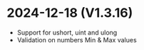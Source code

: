 ﻿# 2024-12-18 (V1.3.16)
- Support for ushort, uint and ulong
- Validation on numbers Min & Max values
